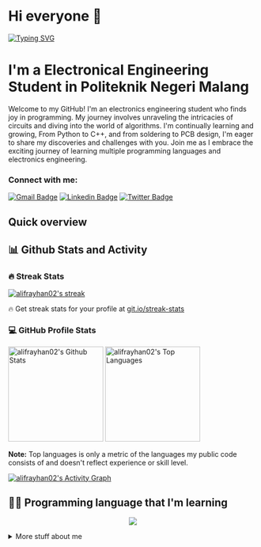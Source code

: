# Hi everyone :wave:

[![Typing SVG](https://readme-typing-svg.herokuapp.com?color=%2336BCF7&size=25&lines=Welcome+to+my+GitHub+Profile)](https://git.io/typing-svg)<br>

# I'm a Electronical Engineering Student in Politeknik Negeri Malang

Welcome to my GitHub! I'm an electronics engineering student who finds joy in programming. My journey involves unraveling the intricacies of circuits and diving into the world of algorithms. I'm continually learning and growing, From Python to C++, and from soldering to PCB design, I'm eager to share my discoveries and challenges with you. Join me as I embrace the exciting journey of learning multiple programming languages and electronics engineering.


### Connect with me:

[![Gmail Badge](https://img.shields.io/badge/-alifrayhan02.02@gmail.com-c14438?style=flat&logo=Gmail&logoColor=white)](mailto:alifrayhan02.02@gmail.com "Connect via Email")
[![Linkedin Badge](https://img.shields.io/badge/-alif-rayhan-95381921a%20Dey-0072b1?style=flat&logo=Linkedin&logoColor=white)](https://www.linkedin.com/in/alif-rayhan-95381921a/ "Connect on LinkedIn")
[![Twitter Badge](https://img.shields.io/badge/-@AnakBuahAJ1-00acee?style=flat&logo=Twitter&logoColor=white)](https://twitter.com/intent/follow?screen_name=AnakBuahAJ1 "Follow on Twitter")

## Quick overview


<h2>📊 Github Stats and Activity</h2>

<h3>🔥 Streak Stats</h3>

  <!-- GitHub Readme Streak Stats - https://github.com/alifrayhan02/github-readme-streak-stats -->
  <p>
    <a href="https://github.com/alifrayhan02/github-readme-streak-stats">
      <img title="🔥 Get streak stats for your profile at git.io/streak-stats" alt="alifrayhan02's streak" src="https://streak-stats.demolab.com/?user=alifrayhan02&theme=monokai-metallian&hide_border=true"/>
    </a>
    <p>🔥 Get streak stats for your profile at <a href="https://git.io/streak-stats">git.io/streak-stats</a></p>
  </p>

  <h3>💻 GitHub Profile Stats</h3>

  <!-- https://github.com/anuraghazra/github-readme-stats -->

  <a href="https://github.com/anuraghazra/github-readme-stats"><img alt="alifrayhan02's Github Stats" src="https://denvercoder1-github-readme-stats.vercel.app/api/?username=alifrayhan02&show_icons=true&include_all_commits=true&count_private=true&theme=react&hide_border=true&bg_color=1F222E&title_color=F85D7F&icon_color=F8D866" height="192px"/></a>
  <a href="https://github.com/anuraghazra/github-readme-stats"><img alt="alifrayhan02's Top Languages" src="https://denvercoder1-github-readme-stats.vercel.app/api/top-langs/?username=alifrayhan02&langs_count=8&layout=compact&theme=react&hide_border=true&bg_color=1F222E&title_color=F85D7F&icon_color=F8D866&hide=Jupyter%20Notebook,Roff" height="192px"/></a>
  <br/>

  <b>Note:</b> Top languages is only a metric of the languages my public code consists of and doesn't reflect experience or skill level.
  
  <!-- https://github.com/ashutosh00710/github-readme-activity-graph -->

  <a href="https://github.com/ashutosh00710/github-readme-activity-graph"><img alt="alifrayhan02's Activity Graph" src="https://github-readme-activity-graph.vercel.app/graph/?username=alifrayhan02&bg_color=1F222E&color=F8D866&line=F85D7F&point=FFFFFF&hide_border=true" /></a>



## 👨‍💻 Programming language that I'm learning

<p align="center">
  <a href="https://skillicons.dev">
    <img src="https://skillicons.dev/icons?i=java,css,nodejs,php,react,html,androidstudio,py,arduino,blender,bootstrap,docker,ipfs,laravel,matlab,mysql,netlify,svelte," />
  </a>
</p>

<details>
<summary>
  More stuff about me
</summary>

### What I do

Code

### Web technologies

- JavaScript
- TypeScript
- Next.js
- Prisma
- HTML, CSS
- SCSS
- Node.js
- Deno
- WordPress
- PHP
- MySQL

### Application Development

- Python
- C++ (sort of)

## What I'm currently learning 📚

- Diving into VS Code's code base

</details>

<!---
alifrayhan02/alifrayhan02 is a ✨ special ✨ repository because its `README.md` (this file) appears on your GitHub profile.
You can click the Preview link to take a look at your changes.
--->
